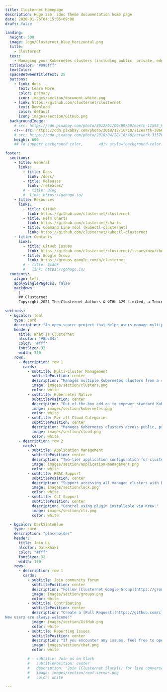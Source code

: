 ```yaml
---
title: Clusternet Homepage
description: Hugo zzo, zdoc theme documentation home page
date: 2020-01-26T04:15:05+09:00
draft: false

landing:
  height: 500
  image: logo/Clusternet_blue_horizontal.png
  title:
    - Clusternet
  text:
    - Managing your Kubernetes clusters (including public, private, edge, etc) as easily as visiting the Internet ⎈
  titleColor: "#096fff"
  textColor:
  spaceBetweenTitleText: 25
  buttons:
    - link: docs
      text: Learn More
      color: primary
      icon: images/section/document-white.png
    - link: https://github.com/clusternet/clusternet
      text: Download
      color: default
      icon: images/section/GitHub.png
  backgroundImage:
    # src: https://cdn.pixabay.com/photo/2012/01/09/09/59/earth-11595_960_720.jpg
    <!-- src: https://cdn.pixabay.com/photo/2018/12/10/10/21/earth-3866609_960_720.jpg -->
    # src: https://cdn.pixabay.com/photo/2018/04/28/16/40/network-3357642_960_720.jpg
    height: 600
    ## To support background color,       <div style="background-color: #FF0000; background-position: center; background-repeat: no-repeat; background-size: cover; position: absolute; top: -50px; left: 0; width: 100%; height: {{ .height }}px;"></div>

footer:
  sections:
    - title: General
      links:
        - title: Docs
          link: /docs/
        - title: Releases
          link: /releases/
        # - title: Blog
        #  link: https://gohugo.io/
    - title: Resources
      links:
        - title: GitHub
          link: https://github.com/clusternet/clusternet
        - title: Helm Charts
          link: https://github.com/clusternet/charts
        - title: Command Line Tool (kubectl-clusternet)
          link: https://github.com/clusternet/kubectl-clusternet
    - title: Contacts
      links:
        - title: GitHub Issues
          link: https://github.com/clusternet/clusternet/issues/new/choose
        - title: Google Group
          link: https://groups.google.com/g/clusternet
        # - title: Slack
        #   link: https://gohugo.io/
  contents:
    align: left
    applySinglePageCss: false
    markdown:
      |
      ## Clusternet
      Copyright 2021 The Clusternet Authors & ©THL A29 Limited, a Tencent company. All Rights Reserved. [LICENSE](https://github.com/clusternet/clusternet/blob/main/LICENSE)

sections:
  - bgcolor: teal
    type: card
    description: "An open-source project that helps users manage multiple Kubernetes clusters as easily as 'visiting the Internet' (thus the name 'Clusternet'). It is a general-purpose system for controlling Kubernetes clusters across different environments as if they were running locally."
    header:
      title: What is Clusternet
      hlcolor: "#8bc34a"
      color: '#fff'
      fontSize: 32
      width: 320
    rows:
      - description: row 1
        cards:
          - subtitle: Multi-cluster Management
            subtitlePosition: center
            description: "Manages multiple Kubernetes clusters from a single management cluster."
            image: images/section/clusters.png
            color: white
          - subtitle: Kubernetes Native
            subtitlePosition: center
            description: "Out-of-the-box add-on to empower standard Kubernetes clusters"
            image: images/section/kubernetes.png
            color: white
          - subtitle: For all Cloud Categories
            subtitlePosition: center
            description: "Manages Kubernetes clusters across public, private, hybrid, and edge clouds."
            image: images/section/cloud.png
            color: white
      - description: row 2
        cards:
          - subtitle: Application Management
            subtitlePosition: center
            description: "Two-tier application configuration for cluster-specific overrides."
            image: images/section/application-management.png
            color: white
          - subtitle: RBAC Support
            subtitlePosition: center
            description: "Support accessing all managed clusters with RBAC."
            image: images/section/lock.png
            color: white
          - subtitle: CLI Support
            subtitlePosition: center
            description: "Control using plugin installable via Krew."
            image: images/section/cli.png
            color: white

  - bgcolor: DarkSlateBlue
    type: card
    description: "placeholder"
    header:
      title: Join Us
      hlcolor: DarkKhaki
      color: "#fff"
      fontSize: 32
      width: 130
    rows:
      - description: row 1
        cards:
          - subtitle: Join community forum
            subtitlePosition: center
            description: "Follow [Clusternet Google Group](https://groups.google.com/g/clusternet) for announcements and technical Discussions."
            image: images/section/groups.png
            color: white
          - subtitle: Contributing
            subtitlePosition: center
            description: "Create a [Pull Request](https://github.com/clusternet/clusternet/pulls) on GitHub to get started.
New users are always welcome!"
            image: images/section/GitHub.png
            color: white
          - subtitle: Reporting Issues
            subtitlePosition: center
            description: "If you encounter any issues, feel free to open an [issue](https://github.com/clusternet/clusternet/issues/new/choose)."
            image: images/section/chat.png
            color: white

          # - subtitle: Join us on Slack
          #   subtitlePosition: center
          #   description: "Join [Clusternet Slack]() for live conversation and quick questions."
          #   image: images/section/root-server.png
          #   color: white

---
```

